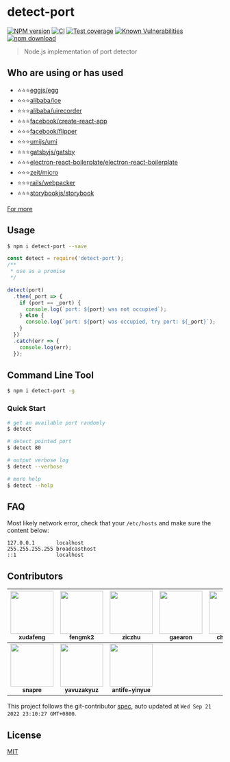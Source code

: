 # detect-port

[![NPM version][npm-image]][npm-url]
[![CI](https://github.com/node-modules/detect-port/actions/workflows/nodejs.yml/badge.svg)](https://github.com/node-modules/detect-port/actions/workflows/nodejs.yml)
[![Test coverage][codecov-image]][codecov-url]
[![Known Vulnerabilities][snyk-image]][snyk-url]
[![npm download][download-image]][download-url]

[npm-image]: https://img.shields.io/npm/v/detect-port.svg?style=flat-square
[npm-url]: https://npmjs.org/package/detect-port
[codecov-image]: https://codecov.io/gh/node-modules/detect-port/branch/master/graph/badge.svg
[codecov-url]: https://codecov.io/gh/node-modules/detect-port
[snyk-image]: https://snyk.io/test/npm/detect-port/badge.svg?style=flat-square
[snyk-url]: https://snyk.io/test/npm/detect-port
[download-image]: https://img.shields.io/npm/dm/detect-port.svg?style=flat-square
[download-url]: https://npmjs.org/package/detect-port

> Node.js implementation of port detector

## Who are using or has used

- ⭐⭐⭐[eggjs/egg](//github.com/eggjs/egg)
- ⭐⭐⭐[alibaba/ice](//github.com/alibaba/ice)
- ⭐⭐⭐[alibaba/uirecorder](//github.com/alibaba/uirecorder)
- ⭐⭐⭐[facebook/create-react-app](//github.com/facebook/create-react-app/blob/main/packages/react-dev-utils/package.json)
- ⭐⭐⭐[facebook/flipper](//github.com/facebook/flipper)
- ⭐⭐⭐[umijs/umi](//github.com/umijs/umi)
- ⭐⭐⭐[gatsbyjs/gatsby](//github.com/gatsbyjs/gatsby)
- ⭐⭐⭐[electron-react-boilerplate/electron-react-boilerplate](//github.com/electron-react-boilerplate/electron-react-boilerplate)
- ⭐⭐⭐[zeit/micro](//github.com/zeit/micro)
- ⭐⭐⭐[rails/webpacker](//github.com/rails/webpacker)
- ⭐⭐⭐[storybookjs/storybook](//github.com/storybookjs/storybook)

[For more](//github.com/node-modules/detect-port/network/dependents)

## Usage

```bash
$ npm i detect-port --save
```

```javascript
const detect = require('detect-port');
/**
 * use as a promise
 */

detect(port)
  .then(_port => {
    if (port == _port) {
      console.log(`port: ${port} was not occupied`);
    } else {
      console.log(`port: ${port} was occupied, try port: ${_port}`);
    }
  })
  .catch(err => {
    console.log(err);
  });

```

## Command Line Tool

```bash
$ npm i detect-port -g
```

### Quick Start

```bash
# get an available port randomly
$ detect

# detect pointed port
$ detect 80

# output verbose log
$ detect --verbose

# more help
$ detect --help
```

## FAQ

Most likely network error, check that your `/etc/hosts` and make sure the content below:

```
127.0.0.1       localhost
255.255.255.255 broadcasthost
::1             localhost
```

<!-- GITCONTRIBUTOR_START -->

## Contributors

|[<img src="https://avatars.githubusercontent.com/u/1011681?v=4" width="100px;"/><br/><sub><b>xudafeng</b></sub>](https://github.com/xudafeng)<br/>|[<img src="https://avatars.githubusercontent.com/u/156269?v=4" width="100px;"/><br/><sub><b>fengmk2</b></sub>](https://github.com/fengmk2)<br/>|[<img src="https://avatars.githubusercontent.com/u/1044425?v=4" width="100px;"/><br/><sub><b>ziczhu</b></sub>](https://github.com/ziczhu)<br/>|[<img src="https://avatars.githubusercontent.com/u/810438?v=4" width="100px;"/><br/><sub><b>gaearon</b></sub>](https://github.com/gaearon)<br/>|[<img src="https://avatars.githubusercontent.com/u/34906299?v=4" width="100px;"/><br/><sub><b>chnliquan</b></sub>](https://github.com/chnliquan)<br/>|[<img src="https://avatars.githubusercontent.com/u/360661?v=4" width="100px;"/><br/><sub><b>popomore</b></sub>](https://github.com/popomore)<br/>|
| :---: | :---: | :---: | :---: | :---: | :---: |
[<img src="https://avatars.githubusercontent.com/u/52845048?v=4" width="100px;"/><br/><sub><b>snapre</b></sub>](https://github.com/snapre)<br/>|[<img src="https://avatars.githubusercontent.com/u/56271907?v=4" width="100px;"/><br/><sub><b>yavuzakyuz</b></sub>](https://github.com/yavuzakyuz)<br/>|[<img src="https://avatars.githubusercontent.com/u/197375?v=4" width="100px;"/><br/><sub><b>antife-yinyue</b></sub>](https://github.com/antife-yinyue)<br/>

This project follows the git-contributor [spec](https://github.com/xudafeng/git-contributor), auto updated at `Wed Sep 21 2022 23:10:27 GMT+0800`.

<!-- GITCONTRIBUTOR_END -->

## License

[MIT](LICENSE)

